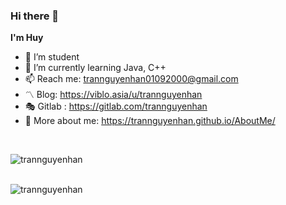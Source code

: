 ### Hi there 👋

**I'm Huy**

- 🔭 I’m student
- 🌱 I’m currently learning Java, C++
- 📫 Reach me: <a href="trannguyenhan01092000@gmail.com" target="_blank">trannguyenhan01092000@gmail.com</a>
- 〽️ Blog: <a href="https://viblo.asia/u/trannguyenhan" target="_blank">https://viblo.asia/u/trannguyenhan</a>
- 🎭 Gitlab : <a href="https://gitlab.com/trannguyenhan" target="_blank">https://gitlab.com/trannguyenhan</a>
- 🔗 More about me: <a href="https://trannguyenhan.github.io/AboutMe/" target="_blank">https://trannguyenhan.github.io/AboutMe/</a>
<br />
<p><img align="left" src="https://github-readme-stats.vercel.app/api/top-langs/?username=trannguyenhan&layout=compact&hide=html" alt="trannguyenhan" /></p> 
<br />
<br />
<p><img align="left" src="https://github-readme-stats.vercel.app/api?username=trannguyenhan&show_icons=true" alt="trannguyenhan" /></p>

